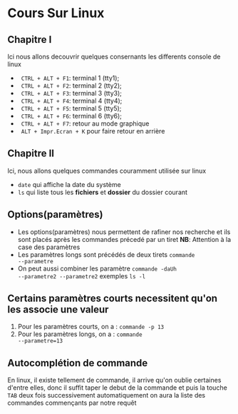 # Cours Sur Linux

## Chapitre I
Ici nous allons decouvrir quelques consernants les differents console de linux
* <code> CTRL + ALT + F1</code>: terminal 1 (tty1);
* <code> CTRL + ALT + F2</code>: terminal 2 (tty2);
* <code> CTRL + ALT + F3</code>: terminal 3 (tty3);
* <code> CTRL + ALT + F4</code>: terminal 4 (tty4);
* <code> CTRL + ALT + F5</code>: terminal 5 (tty5);
* <code> CTRL + ALT + F6</code>: terminal 6 (tty6);
* <code> CTRL + ALT + F7</code>: retour au mode graphique
* <code> ALT + Impr.Ecran + K</code> pour faire retour en arrière

## Chapitre II
Ici, nous allons quelques commandes couramment utilisée sur linux
* <code>date</code> qui affiche la date du système
* <code>ls</code> qui liste tous les **fichiers** et **dossier** du dossier courant

## Options(paramètres)
* Les options(paramètres) nous permettent de rafiner nos recherche et ils sont placés après les commandes précedé par un tiret
**NB**: Attention à la case des paramètres
* Les paramètres longs sont précédés de deux tirets <code>commande --parametre</code> 
* On peut aussi combiner les paramètre <code>commande -daUh --parametre2 --parametre2</code>
  exemples <code>ls -l</code>

## Certains paramètres courts necessitent qu'on les associe une valeur

1. Pour les paramètres courts, on a : <code>commande -p 13</code>
2. Pour les paramètres longs, on a : <code>commande --parametre=13</code>

## Autocomplétion de commande
En linux, il existe tellement de commande, il arrive qu'on oublie certaines d'entre elles, donc il suffit taper le debut de la
commande et puis la touche <code>TAB</code> deux fois successivement automatiquement on aura la liste des commandes commençants par notre requêt
